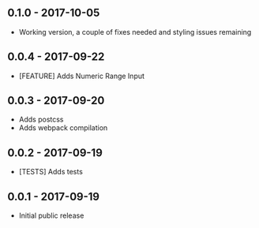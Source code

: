 ## 0.1.0 - 2017-10-05

* Working version, a couple of fixes needed and styling issues remaining

## 0.0.4 - 2017-09-22

* [FEATURE] Adds Numeric Range Input

## 0.0.3 - 2017-09-20

* Adds postcss
* Adds webpack compilation 

## 0.0.2 - 2017-09-19

* [TESTS] Adds tests

## 0.0.1 - 2017-09-19

* Initial public release 